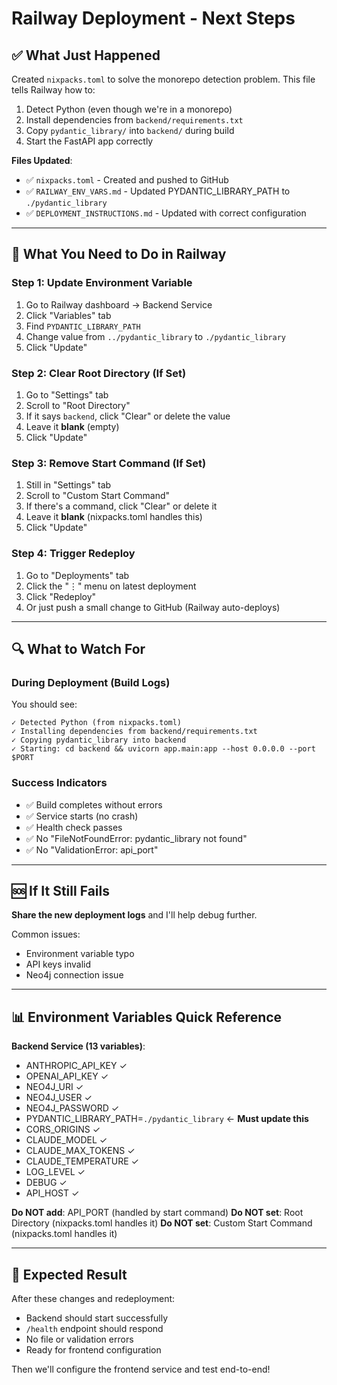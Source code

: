 # Railway Deployment - Next Steps

## ✅ What Just Happened

Created `nixpacks.toml` to solve the monorepo detection problem. This file tells Railway how to:
1. Detect Python (even though we're in a monorepo)
2. Install dependencies from `backend/requirements.txt`
3. Copy `pydantic_library/` into `backend/` during build
4. Start the FastAPI app correctly

**Files Updated**:
- ✅ `nixpacks.toml` - Created and pushed to GitHub
- ✅ `RAILWAY_ENV_VARS.md` - Updated PYDANTIC_LIBRARY_PATH to `./pydantic_library`
- ✅ `DEPLOYMENT_INSTRUCTIONS.md` - Updated with correct configuration

---

## 🚀 What You Need to Do in Railway

### Step 1: Update Environment Variable
1. Go to Railway dashboard → Backend Service
2. Click "Variables" tab
3. Find `PYDANTIC_LIBRARY_PATH`
4. Change value from `../pydantic_library` to `./pydantic_library`
5. Click "Update"

### Step 2: Clear Root Directory (If Set)
1. Go to "Settings" tab
2. Scroll to "Root Directory"
3. If it says `backend`, click "Clear" or delete the value
4. Leave it **blank** (empty)
5. Click "Update"

### Step 3: Remove Start Command (If Set)
1. Still in "Settings" tab
2. Scroll to "Custom Start Command"
3. If there's a command, click "Clear" or delete it
4. Leave it **blank** (nixpacks.toml handles this)
5. Click "Update"

### Step 4: Trigger Redeploy
1. Go to "Deployments" tab
2. Click the "⋮" menu on latest deployment
3. Click "Redeploy"
4. Or just push a small change to GitHub (Railway auto-deploys)

---

## 🔍 What to Watch For

### During Deployment (Build Logs)
You should see:
```
✓ Detected Python (from nixpacks.toml)
✓ Installing dependencies from backend/requirements.txt
✓ Copying pydantic_library into backend
✓ Starting: cd backend && uvicorn app.main:app --host 0.0.0.0 --port $PORT
```

### Success Indicators
- ✅ Build completes without errors
- ✅ Service starts (no crash)
- ✅ Health check passes
- ✅ No "FileNotFoundError: pydantic_library not found"
- ✅ No "ValidationError: api_port"

---

## 🆘 If It Still Fails

**Share the new deployment logs** and I'll help debug further.

Common issues:
- Environment variable typo
- API keys invalid
- Neo4j connection issue

---

## 📊 Environment Variables Quick Reference

**Backend Service (13 variables)**:
- ANTHROPIC_API_KEY ✓
- OPENAI_API_KEY ✓
- NEO4J_URI ✓
- NEO4J_USER ✓
- NEO4J_PASSWORD ✓
- PYDANTIC_LIBRARY_PATH=`./pydantic_library` ← **Must update this**
- CORS_ORIGINS ✓
- CLAUDE_MODEL ✓
- CLAUDE_MAX_TOKENS ✓
- CLAUDE_TEMPERATURE ✓
- LOG_LEVEL ✓
- DEBUG ✓
- API_HOST ✓

**Do NOT add**: API_PORT (handled by start command)
**Do NOT set**: Root Directory (nixpacks.toml handles it)
**Do NOT set**: Custom Start Command (nixpacks.toml handles it)

---

## 🎯 Expected Result

After these changes and redeployment:
- Backend should start successfully
- `/health` endpoint should respond
- No file or validation errors
- Ready for frontend configuration

Then we'll configure the frontend service and test end-to-end!

